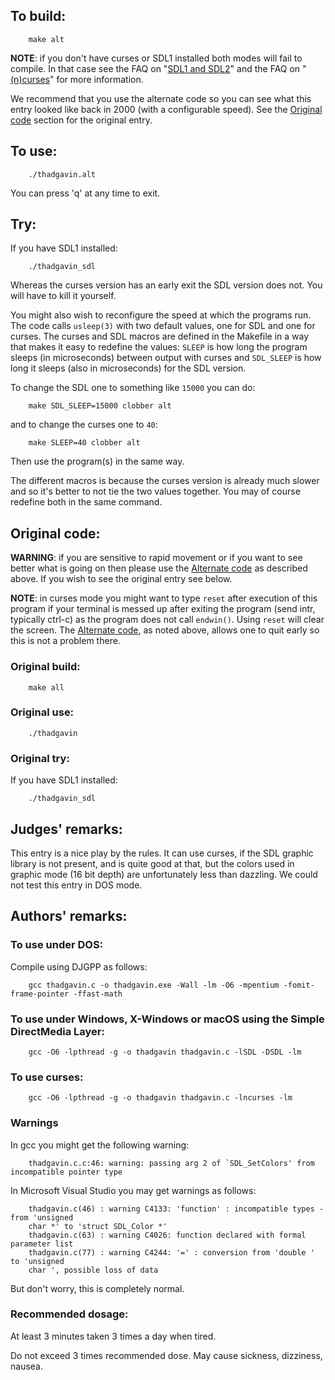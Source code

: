 ## To build:

``` <!---sh-->
    make alt
```

**NOTE**: if you don't have curses or SDL1 installed both modes will fail to compile. In
that case see the
FAQ on "[SDL1 and SDL2](../../faq.html#SDL)"
and the
FAQ on "[&lpar;n&rpar;curses](../../faq.html#curses)"
for more information.

We recommend that you use the alternate code so you can see what this entry
looked like back in 2000 (with a configurable speed). See the
[Original code](#original-code) section for the original entry.


## To use:

``` <!---sh-->
    ./thadgavin.alt
```

You can press 'q' at any time to exit.


## Try:

If you have SDL1 installed:

``` <!---sh-->
    ./thadgavin_sdl
```

Whereas the curses version has an early exit the SDL version does not. You will
have to kill it yourself.

You might also wish to reconfigure the speed at which the programs run. The code
calls `usleep(3)` with two default values, one for SDL and one for curses. The
curses and SDL macros are defined in the Makefile in a way that makes it easy to
redefine the values: `SLEEP` is how long the program sleeps (in microseconds)
between output with curses and `SDL_SLEEP` is how long it sleeps (also in
microseconds) for the SDL version.

To change the SDL one to something like `15000` you can do:

``` <!---sh-->
    make SDL_SLEEP=15000 clobber alt
```

and to change the curses one to `40`:

``` <!---sh-->
    make SLEEP=40 clobber alt
```

Then use the program(s) in the same way.

The different macros is because the curses version is already much slower and so
it's better to not tie the two values together. You may of course redefine both
in the same command.


## Original code:

**WARNING**: if you are sensitive to rapid movement or if you want to see better
what is going on then please use the [Alternate code](#to-build) as described above. If you
wish to see the original entry see below.

**NOTE**: in curses mode you might want to type `reset` after execution of this
program if your terminal is messed up after exiting the program (send intr,
typically ctrl-c) as the program does not call `endwin()`. Using `reset` will
clear the screen. The [Alternate code](#to-build), as noted above, allows one to quit early so this
is not a problem there.


### Original build:

``` <!---sh-->
    make all
```


### Original use:

``` <!---sh-->
    ./thadgavin
```


### Original try:

If you have SDL1 installed:

``` <!---sh-->
    ./thadgavin_sdl
```


## Judges' remarks:

This entry is a nice play by the rules. It can use curses, if the
SDL graphic library is not present, and is quite good at that,
but the colors used in graphic mode (16 bit depth) are unfortunately
less than dazzling. We could not test this entry in DOS mode.


## Authors' remarks:

### To use under DOS:

Compile using DJGPP as follows:

``` <!---sh-->
    gcc thadgavin.c -o thadgavin.exe -Wall -lm -O6 -mpentium -fomit-frame-pointer -ffast-math
```


### To use under Windows, X-Windows or macOS using the Simple DirectMedia Layer:

``` <!---sh-->
    gcc -O6 -lpthread -g -o thadgavin thadgavin.c -lSDL -DSDL -lm
```


### To use curses:


``` <!---sh-->
    gcc -O6 -lpthread -g -o thadgavin thadgavin.c -lncurses -lm
```


### Warnings

In gcc you might get the following warning:

```
    thadgavin.c.c:46: warning: passing arg 2 of `SDL_SetColors' from incompatible pointer type
```

In Microsoft Visual Studio you may get warnings as follows:

```
    thadgavin.c(46) : warning C4133: 'function' : incompatible types - from 'unsigned
    char *' to 'struct SDL_Color *'
    thadgavin.c(63) : warning C4026: function declared with formal parameter list
    thadgavin.c(77) : warning C4244: '=' : conversion from 'double ' to 'unsigned
    char ', possible loss of data
```

But don't worry, this is completely normal.

### Recommended dosage:

At least 3 minutes taken 3 times a day when tired.

Do not exceed 3 times recommended dose.  May cause sickness, dizziness, nausea.


<!--

    Copyright © 1984-2024 by Landon Curt Noll. All Rights Reserved.

    You are free to share and adapt this file under the terms of this license:

        Creative Commons Attribution-ShareAlike 4.0 International (CC BY-SA 4.0)

    For more information, see:

        https://creativecommons.org/licenses/by-sa/4.0/

-->
